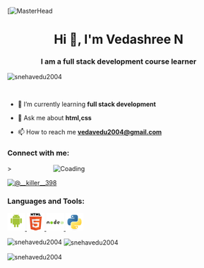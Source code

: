 [![MasterHead](https://1.bp.blogspot.com/-7A4WynwLsMw/XbBpCXG8fHI/AAAAAAAAMt4/uOa1bpLskYgrwGbllhSu2SDj_Mig8SXJQCLcBGAsYHQ/s1600/2000_600px.gif)
<h1 align="center">Hi 👋, I'm Vedashree N</h1>
<h3 align="center">I am a full stack development course learner</h3>

<p align="left"> <img src="https://komarev.com/ghpvc/?username=snehavedu2004&label=Profile%20views&color=0e75b6&style=flat" alt="snehavedu2004" /> </p>

<p align="left"> <a href="https://twitter.com/" target="blank"><img src="https://img.shields.io/twitter/follow/?logo=twitter&style=for-the-badge" alt="" /></a> </p>

- 🌱 I’m currently learning **full stack development**

- 💬 Ask me about **html,css**

- 📫 How to reach me **vedavedu2004@gmail.com**

<h3 align="left">Connect with me:</h3>
<Img align="right" alt="Coading" width="400" src="!https://tenor.com/view/programming-gif-25868426"> >
<p align="left">
<a href="https://instagram.com/@__killer__398" target="blank"><img align="center" src="https://raw.githubusercontent.com/rahuldkjain/github-profile-readme-generator/master/src/images/icons/Social/instagram.svg" alt="@__killer__398" height="30" width="40" /></a>
</p>

<h3 align="left">Languages and Tools:</h3>
<p align="left"> <a href="https://developer.android.com" target="_blank" rel="noreferrer"> <img src="https://raw.githubusercontent.com/devicons/devicon/master/icons/android/android-original-wordmark.svg" alt="android" width="40" height="40"/> </a> <a href="https://www.w3.org/html/" target="_blank" rel="noreferrer"> <img src="https://raw.githubusercontent.com/devicons/devicon/master/icons/html5/html5-original-wordmark.svg" alt="html5" width="40" height="40"/> </a> <a href="https://nodejs.org" target="_blank" rel="noreferrer"> <img src="https://raw.githubusercontent.com/devicons/devicon/master/icons/nodejs/nodejs-original-wordmark.svg" alt="nodejs" width="40" height="40"/> </a> <a href="https://www.python.org" target="_blank" rel="noreferrer"> <img src="https://raw.githubusercontent.com/devicons/devicon/master/icons/python/python-original.svg" alt="python" width="40" height="40"/> </a> </p>

<p><img align="left" src="https://github-readme-stats.vercel.app/api/top-langs?username=snehavedu2004&show_icons=true&locale=en&layout=compact" alt="snehavedu2004" /></p>

<p>&nbsp;<img align="center" src="https://github-readme-stats.vercel.app/api?username=snehavedu2004&show_icons=true&locale=en" alt="snehavedu2004" /></p>

<p><img align="center" src="https://github-readme-streak-stats.herokuapp.com/?user=snehavedu2004&" alt="snehavedu2004" /></p>
